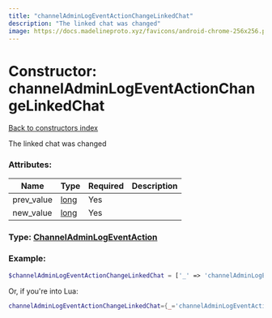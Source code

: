 ```yaml
---
title: "channelAdminLogEventActionChangeLinkedChat"
description: "The linked chat was changed"
image: https://docs.madelineproto.xyz/favicons/android-chrome-256x256.png
---
```

# Constructor: channelAdminLogEventActionChangeLinkedChat  
[Back to constructors index](index.md)



The linked chat was changed

### Attributes:

| Name     |    Type       | Required | Description |
|----------|---------------|----------|-------------|
|prev\_value|[long](../types/long.md) | Yes|
|new\_value|[long](../types/long.md) | Yes|



### Type: [ChannelAdminLogEventAction](../types/ChannelAdminLogEventAction.md)


### Example:

```php
$channelAdminLogEventActionChangeLinkedChat = ['_' => 'channelAdminLogEventActionChangeLinkedChat', 'prev_value' => long, 'new_value' => long];
```  


Or, if you're into Lua:

```lua
channelAdminLogEventActionChangeLinkedChat={_='channelAdminLogEventActionChangeLinkedChat', prev_value=long, new_value=long}

```


